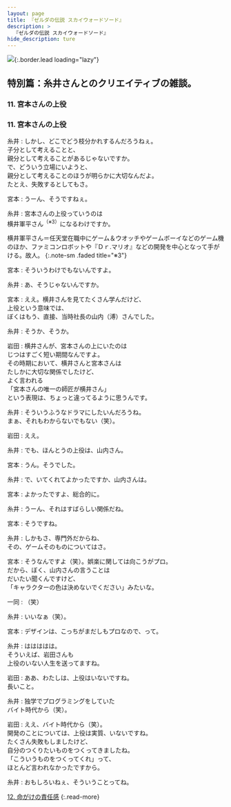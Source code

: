 ```yaml
---
layout: page
title: 『ゼルダの伝説 スカイウォードソード』
description: >
  『ゼルダの伝説 スカイウォードソード』
hide_description: ture
---
```


![](/others/interviews/jp/wii/souj/sp/img/mainvisual11.jpg){:.border.lead loading="lazy"}

## 特別篇：糸井さんとのクリエイティブの雑談。

### 11. 宮本さんの上役

<DIV CLASS="pagebox-r">

### 11. 宮本さんの上役

糸井
: しかし、どこでどう枝分かれするんだろうねぇ。<br>子分として考えることと、<br>親分として考えることがあるじゃないですか。<br>で、どういう立場にいようと、<br>親分として考えることのほうが明らかに大切なんだよ。<br>たとえ、失敗するとしてもさ。

宮本
: うーん、そうですねぇ。

糸井
: 宮本さんの上役っていうのは<br>横井軍平さん<sup>（※3）</sup>になるわけですか。

横井軍平さん＝任天堂在職中にゲーム＆ウオッチやゲームボーイなどのゲーム機のほか、ファミコンロボットや『Ｄｒ.マリオ』などの開発を中心となって手がける。故人。
{:.note-sm .faded title="※3"}

宮本
: そういうわけでもないんですよ。

糸井
: あ、そうじゃないんですか。

宮本
: ええ。横井さんを見てたくさん学んだけど、<br>上役という意味では、<br>ぼくはもう、直接、当時社長の山内（溥）さんでした。

糸井
: そうか、そうか。

岩田
: 横井さんが、宮本さんの上にいたのは<br>じつはすごく短い期間なんですよ。<br>その時期において、横井さんと宮本さんは<br>たしかに大切な関係でしたけど、<br>よく言われる<br>「宮本さんの唯一の師匠が横井さん」<br>という表現は、ちょっと違ってるように思うんです。

糸井
: そういうふうなドラマにしたいんだろうね。<br>まぁ、それもわからないでもない（笑）。

岩田
: ええ。

糸井
: でも、ほんとうの上役は、山内さん。

宮本
: うん。そうでした。

糸井
: で、いてくれてよかったですか、山内さんは。

宮本
: よかったですよ、総合的に。

糸井
: うーん、それはすばらしい関係だね。

宮本
: そうですね。

糸井
: しかもさ、専門外だからね、<br>その、ゲームそのものについてはさ。

宮本
: そうなんですよ（笑）。娯楽に関しては向こうがプロ。<br>だから、ぼく、山内さんの言うことは<br>だいたい聞くんですけど、<br>「キャラクターの色は決めないでください」みたいな。

一同
: （笑）

糸井
: いいなぁ（笑）。

宮本
: デザインは、こっちがまだしもプロなので、って。

糸井
: ははははは。<br>そういえば、岩田さんも<br>上役のいない人生を送ってますね。

岩田
: ああ、わたしは、上役はいないですね。<br>長いこと。

糸井
: 独学でプログラミングをしていた<br>バイト時代から（笑）。

岩田
: ええ、バイト時代から（笑）。<br>開発のことについては、上役は実質、いないですね。<br>たくさん失敗もしましたけど、<br>自分のつくりたいものをつくってきましたね。<br>「こういうものをつくってくれ」って、<br>ほとんど言われなかったですから。

糸井
: おもしろいねぇ、そういうことってね。

[12. 命がけの責任感](12.md)
{:.read-more}

